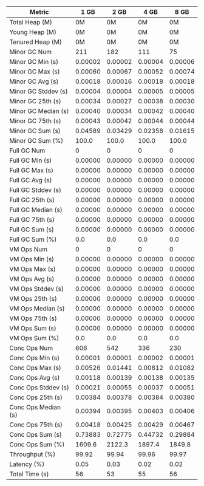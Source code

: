 | Metric | 1 GB | 2 GB | 4 GB | 8 GB |
|------|----|----|----|----|
| Total Heap (M) | 0M | 0M | 0M | 0M |
| Young Heap (M) | 0M | 0M | 0M | 0M |
| Tenured Heap (M) | 0M | 0M | 0M | 0M |
| Minor GC Num | 211 | 182 | 111 | 75 |
| Minor GC Min (s) | 0.00002 | 0.00002 | 0.00004 | 0.00006 |
| Minor GC Max (s) | 0.00060 | 0.00067 | 0.00052 | 0.00074 |
| Minor GC Avg (s) | 0.00018 | 0.00016 | 0.00018 | 0.00018 |
| Minor GC Stddev (s) | 0.00004 | 0.00004 | 0.00005 | 0.00005 |
| Minor GC 25th (s) | 0.00034 | 0.00027 | 0.00038 | 0.00030 |
| Minor GC Median (s) | 0.00040 | 0.00034 | 0.00042 | 0.00040 |
| Minor GC 75th (s) | 0.00043 | 0.00042 | 0.00044 | 0.00044 |
| Minor GC Sum (s) | 0.04589 | 0.03429 | 0.02358 | 0.01615 |
| Minor GC Sum (%) | 100.0 | 100.0 | 100.0 | 100.0 |
| Full GC Num | 0 | 0 | 0 | 0 |
| Full GC Min (s) | 0.00000 | 0.00000 | 0.00000 | 0.00000 |
| Full GC Max (s) | 0.00000 | 0.00000 | 0.00000 | 0.00000 |
| Full GC Avg (s) | 0.00000 | 0.00000 | 0.00000 | 0.00000 |
| Full GC Stddev (s) | 0.00000 | 0.00000 | 0.00000 | 0.00000 |
| Full GC 25th (s) | 0.00000 | 0.00000 | 0.00000 | 0.00000 |
| Full GC Median (s) | 0.00000 | 0.00000 | 0.00000 | 0.00000 |
| Full GC 75th (s) | 0.00000 | 0.00000 | 0.00000 | 0.00000 |
| Full GC Sum (s) | 0.00000 | 0.00000 | 0.00000 | 0.00000 |
| Full GC Sum (%) | 0.0 | 0.0 | 0.0 | 0.0 |
| VM Ops Num | 0 | 0 | 0 | 0 |
| VM Ops Min (s) | 0.00000 | 0.00000 | 0.00000 | 0.00000 |
| VM Ops Max (s) | 0.00000 | 0.00000 | 0.00000 | 0.00000 |
| VM Ops Avg (s) | 0.00000 | 0.00000 | 0.00000 | 0.00000 |
| VM Ops Stddev (s) | 0.00000 | 0.00000 | 0.00000 | 0.00000 |
| VM Ops 25th (s) | 0.00000 | 0.00000 | 0.00000 | 0.00000 |
| VM Ops Median (s) | 0.00000 | 0.00000 | 0.00000 | 0.00000 |
| VM Ops 75th (s) | 0.00000 | 0.00000 | 0.00000 | 0.00000 |
| VM Ops Sum (s) | 0.00000 | 0.00000 | 0.00000 | 0.00000 |
| VM Ops Sum (%) | 0.0 | 0.0 | 0.0 | 0.0 |
| Conc Ops Num | 606 | 542 | 336 | 230 |
| Conc Ops Min (s) | 0.00001 | 0.00001 | 0.00002 | 0.00001 |
| Conc Ops Max (s) | 0.00526 | 0.01441 | 0.00812 | 0.01082 |
| Conc Ops Avg (s) | 0.00118 | 0.00139 | 0.00138 | 0.00135 |
| Conc Ops Stddev (s) | 0.00021 | 0.00055 | 0.00037 | 0.00051 |
| Conc Ops 25th (s) | 0.00384 | 0.00378 | 0.00384 | 0.00380 |
| Conc Ops Median (s) | 0.00394 | 0.00395 | 0.00403 | 0.00406 |
| Conc Ops 75th (s) | 0.00418 | 0.00425 | 0.00429 | 0.00467 |
| Conc Ops Sum (s) | 0.73883 | 0.72775 | 0.44732 | 0.29884 |
| Conc Ops Sum (%) | 1609.6 | 2122.3 | 1897.4 | 1849.8 |
| Throughput (%) | 99.92 | 99.94 | 99.96 | 99.97 |
| Latency (%) | 0.05 | 0.03 | 0.02 | 0.02 |
| Total Time (s) | 56 | 53 | 55 | 56 |
